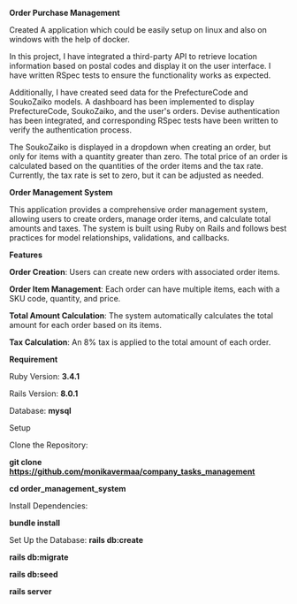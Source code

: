 **Order Purchase Management** 

Created A application which could be easily setup on linux and also on windows with the help of docker.
 
In this project, I have integrated a third-party API to retrieve location information based on postal codes and display it on the user interface. I have written RSpec tests to ensure the functionality works as expected. 

Additionally, I have created seed data for the PrefectureCode and SoukoZaiko models.
A dashboard has been implemented to display PrefectureCode, SoukoZaiko, and the user's orders. Devise authentication has been integrated, and corresponding RSpec tests have been written to verify the authentication process.

The SoukoZaiko is displayed in a dropdown when creating an order, but only for items with a quantity greater than zero.
The total price of an order is calculated based on the quantities of the order items and the tax rate. Currently, the tax rate is set to zero, but it can be adjusted as needed.

**Order Management System**

This application provides a comprehensive order management system, allowing users to create orders, manage order items, and calculate total amounts and taxes.
The system is built using Ruby on Rails and follows best practices for model relationships, validations, and callbacks.

**Features**

**Order Creation**: Users can create new orders with associated order items.

**Order Item Management**: Each order can have multiple items, each with a SKU code, quantity, and price.

**Total Amount Calculation**: The system automatically calculates the total amount for each order based on its items.

**Tax Calculation**: An 8% tax is applied to the total amount of each order.


**Requirement**

Ruby Version: **3.4.1**

Rails Version: **8.0.1**

Database: **mysql**

Setup

Clone the Repository:

**git clone https://github.com/monikavermaa/company_tasks_management**

**cd order_management_system**

Install Dependencies:

**bundle install**

Set Up the Database:
**rails db:create**

**rails db:migrate**

**rails db:seed**

**rails server**
